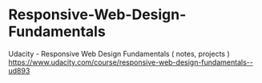 # Responsive-Web-Design-Fundamentals
Udacity - Responsive Web Design Fundamentals ( notes, projects ) https://www.udacity.com/course/responsive-web-design-fundamentals--ud893
